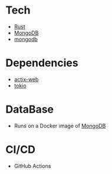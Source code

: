 # Tech
- [Rust](https://www.rust-lang.org/)
- [MongoDB](https://www.mongodb.com/)
- [mongodb](https://docs.rs/mongodb/latest/mongodb/)
# Dependencies
- [actix-web](https://actix.rs/)
- [tokio](https://tokio.rs/)

# DataBase
- Runs on a Docker image of [MongoDB](https://hub.docker.com/_/mongo/)

# CI/CD
- GitHub Actions

